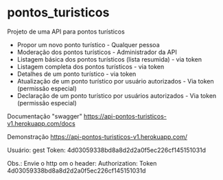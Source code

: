 # pontos_turisticos

Projeto de uma API para pontos turísticos

* Propor um novo ponto turístico - Qualquer pessoa
* Moderação dos pontos turísticos - Administrador da API
* Listagem básica dos pontos turísticos (lista resumida) - via token
* Listagem completa dos pontos turísticos - via token
* Detalhes de um ponto turístico - via token
* Atualização de um ponto turístico por usuário autorizados - Via token (permissão especial)
* Declaração de um ponto turístico por usuários autorizados - Via token (permissão especial)

Documentação "swagger"
https://api-pontos-turisticos-v1.herokuapp.com/docs

Demonstração
https://api-pontos-turisticos-v1.herokuapp.com/

Usuário: gest
Token: 	4d03059338bd8a8d2d2a0f5ec226cf145151031d

Obs.: Envie o http om o header: Authorization: Token 4d03059338bd8a8d2d2a0f5ec226cf145151031d